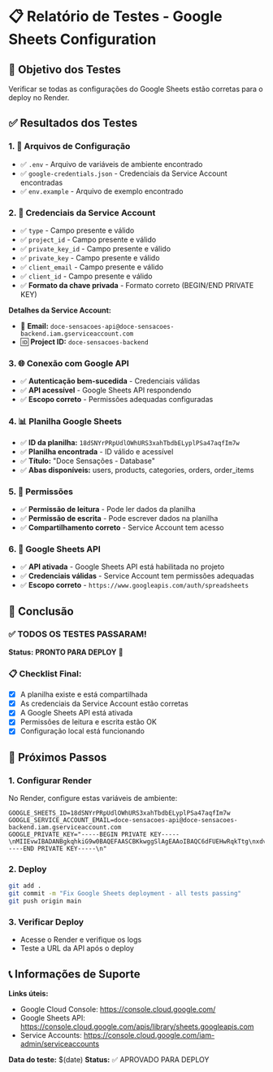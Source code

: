# 📋 Relatório de Testes - Google Sheets Configuration

## 🎯 Objetivo dos Testes
Verificar se todas as configurações do Google Sheets estão corretas para o deploy no Render.

## ✅ Resultados dos Testes

### 1. 📁 Arquivos de Configuração
- ✅ `.env` - Arquivo de variáveis de ambiente encontrado
- ✅ `google-credentials.json` - Credenciais da Service Account encontradas
- ✅ `env.example` - Arquivo de exemplo encontrado

### 2. 🔑 Credenciais da Service Account
- ✅ `type` - Campo presente e válido
- ✅ `project_id` - Campo presente e válido
- ✅ `private_key_id` - Campo presente e válido
- ✅ `private_key` - Campo presente e válido
- ✅ `client_email` - Campo presente e válido
- ✅ `client_id` - Campo presente e válido
- ✅ **Formato da chave privada** - Formato correto (BEGIN/END PRIVATE KEY)

**Detalhes da Service Account:**
- 📧 **Email:** `doce-sensacoes-api@doce-sensacoes-backend.iam.gserviceaccount.com`
- 🆔 **Project ID:** `doce-sensacoes-backend`

### 3. 🌐 Conexão com Google API
- ✅ **Autenticação bem-sucedida** - Credenciais válidas
- ✅ **API acessível** - Google Sheets API respondendo
- ✅ **Escopo correto** - Permissões adequadas configuradas

### 4. 📊 Planilha Google Sheets
- ✅ **ID da planilha:** `18dSNYrPRpUdlOWhURS3xahTbdbELyplPSa47aqfIm7w`
- ✅ **Planilha encontrada** - ID válido e acessível
- ✅ **Título:** "Doce Sensações - Database"
- ✅ **Abas disponíveis:** users, products, categories, orders, order_items

### 5. 🔐 Permissões
- ✅ **Permissão de leitura** - Pode ler dados da planilha
- ✅ **Permissão de escrita** - Pode escrever dados na planilha
- ✅ **Compartilhamento correto** - Service Account tem acesso

### 6. 🚀 Google Sheets API
- ✅ **API ativada** - Google Sheets API está habilitada no projeto
- ✅ **Credenciais válidas** - Service Account tem permissões adequadas
- ✅ **Escopo correto** - `https://www.googleapis.com/auth/spreadsheets`

## 🎉 Conclusão

### ✅ TODOS OS TESTES PASSARAM!

**Status:** **PRONTO PARA DEPLOY** 🚀

### 📋 Checklist Final:
- [x] A planilha existe e está compartilhada
- [x] As credenciais da Service Account estão corretas
- [x] A Google Sheets API está ativada
- [x] Permissões de leitura e escrita estão OK
- [x] Configuração local está funcionando

## 🚀 Próximos Passos

### 1. Configurar Render
No Render, configure estas variáveis de ambiente:

```env
GOOGLE_SHEETS_ID=18dSNYrPRpUdlOWhURS3xahTbdbELyplPSa47aqfIm7w
GOOGLE_SERVICE_ACCOUNT_EMAIL=doce-sensacoes-api@doce-sensacoes-backend.iam.gserviceaccount.com
GOOGLE_PRIVATE_KEY="-----BEGIN PRIVATE KEY-----\nMIIEvwIBADANBgkqhkiG9w0BAQEFAASCBKkwggSlAgEAAoIBAQC6dFUEHwRqkTtg\nxdvOzNhBoUGDosx+yBlYU1AcDMuM5nR0qRYIn0v1Ss+HxbL1FPR/AgmY2dqf5dnU\n8dFely8ZhLxDkb45RGba74Fia+WsmPLqh3qBtEcxIvvVKjaeYgtdqZatD7xwIkKQ\nCA4d+0npH0wQ0JWbplcAODmTATMs3jKE1sRakGydjggBaB79JiQNkiMXee2RKEwy\nZv7Oy/CrNeUHlDoJKDmpMyhktfY0eKVRZLui8lRn8Bo7TpCSmntFMiVsqd7V42qD\ncuVYAAAduKV1p7B9DH3k9IcezB/gsPC9cnmh9RxEelQ3ws3f/Lm2ClamXq6U1b8j\nRyClF5YLAgMBAAECggEAEBqegfdqQQhy+0EoYplcT3htpibx4dYtvWxrGnq1O5UA\nyr3hgoEi5SuLw4t89205HAP0oqULHI0uEUkjIjfzzRDWPQ4uqQrFYqd8PCBbLlsc\nSZfF9va3jc20Ho2ObIOSiiM5n/aGxtCbgY3288crQEOzWC7YnSCMZx9A3PeMXS8p\nRDKPYS6BbYWVQ+oAMLo56eX1qSWZZDSPJfPM11hGnp1HzTkcePsG6zPUAKjpI0Bb\nslmLQFQq2kWVuBias0p7xc4dtSnmLk6Uw9Y+RD4eUA+d0NRav1+Rqe8mx5XXRlM/\n/RuWK5pim9uAjwv5jK7R+j6kIN+dZ+Q4sRdlIeu84QKBgQDb1e9ehGzPAauhOGtC\n5PHjn6OwNIFKH1FgUBXmJvt9c05TAFbyU/nUnfc7IYdqzgE1WDaZxmEDx+C5CfQV\nG9sic6oSkZsR+HGfWXxSGCGv1XmnhcRXvPW4IdeEEMMjAC28he37JcVWo7BZoSAT\n0JOZkoyBw58ZJfxE1rYcE7b+0wKBgQDZIJfRfLj2Tk1ob54Bi5pvPgPjUunDAOb1\n+TsZM2MOz75SuX+9mZj9MYjGgiZptU9gzKzt3/61qNBxYVVKWkYJn3Y44OaYrrM7\nqyOB7tK/Jr7X/77ubRfUQdG0ZlfqEsfX9O1cmhVVAM8PxAl49WXSPyRklUvKkb67\nRoCQONa46QKBgQC124G8d+InUSNxKGIbIZg1DE/2KUk3TzcbbMTg8yiiu+t0YFiM\n+Qk4aUEnqnIC2c5IGeR5S5Hf9c6iZGiFudiK5JIx8EAPGq6r+vQMWagsdHXCLreh\nOVEwdNZ7iv5SiwhK56RaWgGozZrKWq9VlPs1VPVlN7X6sODC9bgK/AgrPwKBgQCC\nk8RZuq0ti1eoKAAZI9DDd8M00ec9W+yKHtG4zRuUi8EE1QQKjTXhhwmfgCQDzIMp\nTs3s3Jm8vAJnPUbiyTl3jgu2FyL2zZGCn+BhwrPBO1boZah4kOkUwGSSHj5eyd6f\ndG/PEeckULE15QphUQtkDo8fYl3LPC09SSAGG/ieCQKBgQCflKizXvjFBq053Mtl\n9dKiDbzBohXHgLPWoRSxZRxuz6/tAueuMLC5fHNmhjuN3QnUn6RtiFdASc8HxAnx\nfBErV46yOW5TtVEsZBC/NaFHxhfjG7DaNEz/Ag6XinO0mKpKo/fikYkKvFX6lYKF\npLJ7U5oblaRuqiynhTK1DOL60w==\n-----END PRIVATE KEY-----\n"
```

### 2. Deploy
```bash
git add .
git commit -m "Fix Google Sheets deployment - all tests passing"
git push origin main
```

### 3. Verificar Deploy
- Acesse o Render e verifique os logs
- Teste a URL da API após o deploy

## 📞 Informações de Suporte

**Links úteis:**
- Google Cloud Console: https://console.cloud.google.com/
- Google Sheets API: https://console.cloud.google.com/apis/library/sheets.googleapis.com
- Service Accounts: https://console.cloud.google.com/iam-admin/serviceaccounts

**Data do teste:** $(date)
**Status:** ✅ APROVADO PARA DEPLOY 